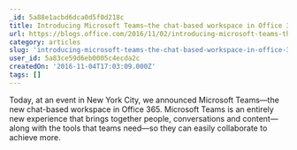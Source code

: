 ```yaml
---
_id: 5a88e1acbd6dca0d5f0d218c
title: Introducing Microsoft Teams—the chat-based workspace in Office 365
url: https://blogs.office.com/2016/11/02/introducing-microsoft-teams-the-chat-based-workspace-in-office-365/
category: articles
slug: 'introducing-microsoft-teams-the-chat-based-workspace-in-office-365'
user_id: 5a83ce59d6eb0005c4ecda2c
createdOn: '2016-11-04T17:03:09.000Z'
tags: []
---
```


Today, at an event in New York City, we announced Microsoft Teams—the new chat-based workspace in Office 365. Microsoft Teams is an entirely new experience that brings together people, conversations and content—along with the tools that teams need—so they can easily collaborate to achieve more.
